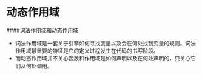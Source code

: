 # 动态作用域

####词法作用域和动态作用域
* 词法作用域是一套关于引擎如何寻找变量以及会在何处找到变量的规则。词法作用域最重要的特征是它的定义过程发生在代码的书写阶段。
* 而动态作用域并不关心函数和作用域是如何声明以及在何处声明的，只关心它们从何处调用。
